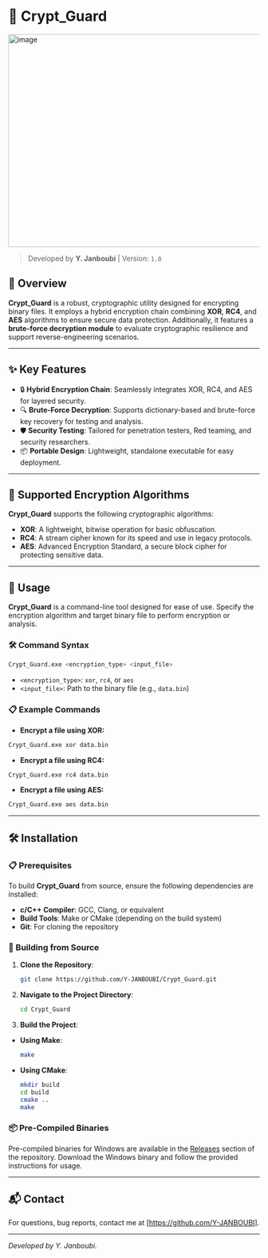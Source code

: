# 🔐 Crypt_Guard

<img width="1361" height="426" alt="image" src="https://github.com/user-attachments/assets/498a408a-8e1f-48a8-8845-e98bacc21871" />

> Developed by **Y. Janboubi** | Version: `1.0`

## 📖 Overview

**Crypt_Guard** is a robust, cryptographic utility designed for encrypting binary files. It employs a hybrid encryption chain combining **XOR**, **RC4**, and **AES** algorithms to ensure secure data protection. Additionally, it features a **brute-force decryption module** to evaluate cryptographic resilience and support reverse-engineering scenarios.

---

## ✨ Key Features

- 🔒 **Hybrid Encryption Chain**: Seamlessly integrates XOR, RC4, and AES for layered security.
- 🔍 **Brute-Force Decryption**: Supports dictionary-based and brute-force key recovery for testing and analysis.
- 🛡️ **Security Testing**: Tailored for penetration testers, Red teaming, and security researchers.
- 📦 **Portable Design**: Lightweight, standalone executable for easy deployment.

---

## 🔑 Supported Encryption Algorithms

**Crypt_Guard** supports the following cryptographic algorithms:

- **XOR**: A lightweight, bitwise operation for basic obfuscation.
- **RC4**: A stream cipher known for its speed and use in legacy protocols.
- **AES**: Advanced Encryption Standard, a secure block cipher for protecting sensitive data.
---

## 🚀 Usage

**Crypt_Guard** is a command-line tool designed for ease of use. Specify the encryption algorithm and target binary file to perform encryption or analysis.

### 🛠️ Command Syntax

```bash
Crypt_Guard.exe <encryption_type> <input_file>
```

- `<encryption_type>`: `xor`, `rc4`, or `aes`
- `<input_file>`: Path to the binary file (e.g., `data.bin`)

### 📋 Example Commands

- **Encrypt a file using XOR:**
```bash
Crypt_Guard.exe xor data.bin
```

- **Encrypt a file using RC4:**
```bash
Crypt_Guard.exe rc4 data.bin
```

- **Encrypt a file using AES:**
```bash
Crypt_Guard.exe aes data.bin
```
---

## 🛠️ Installation

### 📋 Prerequisites

To build **Crypt_Guard** from source, ensure the following dependencies are installed:

- **c/C++ Compiler**: GCC, Clang, or equivalent
- **Build Tools**: Make or CMake (depending on the build system)
- **Git**: For cloning the repository

### 🧩 Building from Source

1. **Clone the Repository**:
   ```bash
   git clone https://github.com/Y-JANBOUBI/Crypt_Guard.git
   ```

2. **Navigate to the Project Directory**:
   ```bash
   cd Crypt_Guard
   ```

3. **Build the Project**:
 - **Using Make**:
   ```bash
   make
   ```
 - **Using CMake**:
   ```bash
   mkdir build
   cd build
   cmake ..
   make
   ```

### 📦 Pre-Compiled Binaries

Pre-compiled binaries for Windows are available in the [Releases](https://github.com/Y-JANBOUBI/Crypt_Guard/releases) section of the repository. Download the Windows binary and follow the provided instructions for usage.

---


## 📬 Contact

For questions, bug reports, contact me at [https://github.com/Y-JANBOUBI].

---

*Developed by Y. Janboubi.*  



